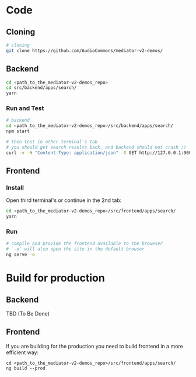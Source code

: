 # Code

## Cloning

```sh
# cloning
git clone https://github.com/AudioCommons/mediator-v2-demos/
```

## Backend

```sh
cd <path_to_the_mediator-v2-demos_repo>
cd src/backend/apps/search/
yarn
```

### Run and Test

```sh
# backend
cd <path_to_the_mediator-v2-demos_repo>/src/backend/apps/search/
npm start

# then test in other terminal's tab
# you should get search results back, and backend should not crash ;)
curl -v -H "Content-Type: application/json" -X GET http://127.0.0.1:9005/search-sounds/bird
```

## Frontend

### Install

Open third terminal's or continue in the 2nd tab:

```sh
cd <path_to_the_mediator-v2-demos_repo>/src/frontend/apps/search/
yarn
```

### Run

```sh
# compile and provide the frontend available to the broweser
# `-o` will also open the site in the default browser
ng serve -o
```

# Build for production

## Backend

TBD (To Be Done)

## Frontend

If you are building for the production you need to build frontend in a more efficient way:

```
cd <path_to_the_mediator-v2-demos_repo>/src/frontend/apps/search/
ng build --prod
```
